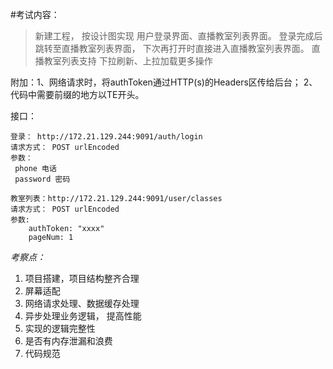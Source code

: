 #考试内容：
> 新建工程， 按设计图实现 用户登录界面、直播教室列表界面。
  登录完成后跳转至直播教室列表界面， 下次再打开时直接进入直播教室列表界面。
  直播教室列表支持 下拉刷新、上拉加载更多操作

附加：1、网络请求时，将authToken通过HTTP(s)的Headers区传给后台；
     2、代码中需要前缀的地方以TE开头。

接口：

```shell
登录： http://172.21.129.244:9091/auth/login
请求方式： POST urlEncoded
参数：
 phone 电话 
 password 密码
```

```shell
教室列表：http://172.21.129.244:9091/user/classes
请求方式： POST urlEncoded
参数: 
	authToken: "xxxx"
	pageNum: 1
```

*考察点：*
1. 项目搭建，项目结构整齐合理
2. 屏幕适配
3. 网络请求处理、数据缓存处理
4. 异步处理业务逻辑， 提高性能
5. 实现的逻辑完整性
6. 是否有内存泄漏和浪费
7. 代码规范